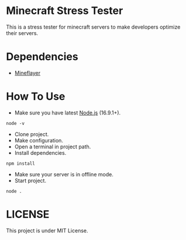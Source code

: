 # Minecraft Stress Tester
This is a stress tester for minecraft servers to make developers optimize their servers.

# Dependencies
- [Mineflayer](https://github.com/PrismarineJS/mineflayer)

# How To Use
- Make sure you have latest [Node.js](https://nodejs.org/en/) (16.9.1+).
```
node -v
```
- Clone project.
- Make configuration.
- Open a terminal in project path.
- Install dependencies.
```
npm install
```
- Make sure your server is in offline mode.
- Start project.
```
node .
```

# LICENSE
This project is under MIT License.
